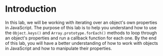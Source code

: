 # Introduction

In this lab, we will be working with iterating over an object's own properties in JavaScript. The purpose of this lab is to help you understand how to use the `Object.keys()` and `Array.prototype.forEach()` methods to loop through an object's properties and run a callback function for each one. By the end of this lab, you will have a better understanding of how to work with objects in JavaScript and how to manipulate their properties.

